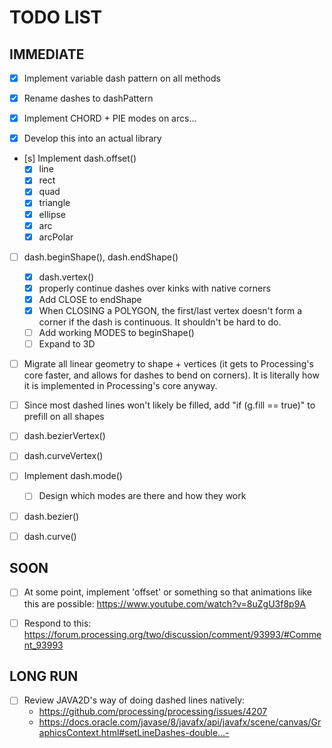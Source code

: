 # TODO LIST

## IMMEDIATE
- [x] Implement variable dash pattern on all methods
- [x] Rename dashes to dashPattern
- [x] Implement CHORD + PIE modes on arcs...

- [x] Develop this into an actual library

- [s] Implement dash.offset()
    - [x] line
    - [x] rect
    - [x] quad
    - [x] triangle
    - [x] ellipse
    - [x] arc
    - [x] arcPolar

- [ ] dash.beginShape(), dash.endShape()
    - [x] dash.vertex()
    - [x] properly continue dashes over kinks with native corners
    - [x] Add CLOSE to endShape
    - [x] When CLOSING a POLYGON, the first/last vertex doesn't form a corner if the dash is continuous. It shouldn't be hard to do. 
    - [ ] Add working MODES to beginShape()
    - [ ] Expand to 3D

- [ ] Migrate all linear geometry to shape + vertices (it gets to Processing's core faster, and allows for dashes to bend on corners). It is literally how it is implemented in Processing's core anyway. 

- [ ] Since most dashed lines won't likely be filled, add "if (g.fill == true)" to prefill on all shapes 

- [ ] dash.bezierVertex()
- [ ] dash.curveVertex()

- [ ] Implement dash.mode()
    - [ ] Design which modes are there and how they work  

- [ ] dash.bezier()
- [ ] dash.curve()


## SOON
- [ ] At some point, implement 'offset' or something so that animations like this are possible: https://www.youtube.com/watch?v=8uZgU3f8p9A
- [ ] Respond to this: https://forum.processing.org/two/discussion/comment/93993/#Comment_93993




## LONG RUN
- [ ] Review JAVA2D's way of doing dashed lines natively: 
    * https://github.com/processing/processing/issues/4207
    * https://docs.oracle.com/javase/8/javafx/api/javafx/scene/canvas/GraphicsContext.html#setLineDashes-double...-

